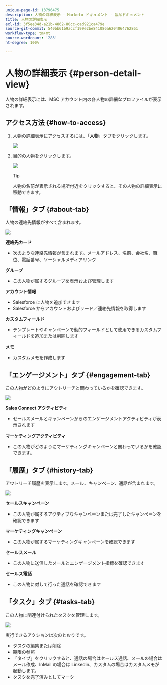 ```yaml
---
unique-page-id: 13796475
description: 人物の詳細表示 - Marketo ドキュメント - 製品ドキュメント
title: 人物の詳細表示
exl-id: 3f5ee34d-a21b-4862-80cc-cad921ca479e
source-git-commit: 540bb61b9accf199e2be841086a6204064762861
workflow-type: tm+mt
source-wordcount: '283'
ht-degree: 100%

---
```


# 人物の詳細表示 {#person-detail-view}

人物の詳細表示には、MSC アカウント内の各人物の詳細なプロファイルが表示されます。

## アクセス方法 {#how-to-access}

1. 人物の詳細表示にアクセスするには、「**人物**」タブをクリックします。

   ![](assets/person-detail-view-1.png)

1. 目的の人物をクリックします。

   ![](assets/person-detail-view-2.png)

   >[!TIP]
   >
   >人物の名前が表示される場所付近をクリックすると、その人物の詳細表示に移動できます。

## 「情報」タブ {#about-tab}

人物の連絡先情報がすべて含まれます。

![](assets/person-detail-view-3.png)

**連絡先カード**

* 次のような連絡先情報が含まれます。メールアドレス、名前、会社名、職位、電話番号、ソーシャルメディアリンク

**グループ**

* この人物が属するグループを表示および管理します

**アカウント情報**

* Salesforce に人物を追加できます
* Salesforce からアカウントおよびリード／連絡先情報を取得します

**カスタムフィールド**

* テンプレートやキャンペーンで動的フィールドとして使用できるカスタムフィールドを追加または削除します

**メモ**

* カスタムメモを作成します

## 「エンゲージメント」タブ {#engagement-tab}

この人物がどのようにアウトリーチと関わっているかを確認できます。

![](assets/person-detail-view-4.png)

**Sales Connect アクティビティ**

* セールスメールとキャンペーンからのエンゲージメントアクティビティが表示されます

**マーケティングアクティビティ**

* この人物がどのようにマーケティングキャンペーンと関わっているかを確認できます。

## 「履歴」タブ {#history-tab}

アウトリーチ履歴を表示します。メール、キャンペーン、通話が含まれます。

![](assets/person-detail-view-5.png)

**セールスキャンペーン**

* この人物が属するアクティブなキャンペーンまたは完了したキャンペーンを確認できます

**マーケティングキャンペーン**

* この人物が属するマーケティングキャンペーンを確認できます

**セールスメール**

* この人物に送信したメールとエンゲージメント指標を確認できます

**セールス電話**

* この人物に対して行った通話を確認できます

## 「タスク」タブ {#tasks-tab}

この人物に関連付けられたタスクを管理します。

![](assets/person-detail-view-6.png)

実行できるアクションは次のとおりです。

* タスクの編集または削除
* 期限の参照
* 「タイプ」をクリックすると、通話の場合はセールス通話、メールの場合はメール作成、InMail の場合は Linkedin、カスタムの場合はカスタムメモが起動します。
* タスクを完了済みとしてマーク

